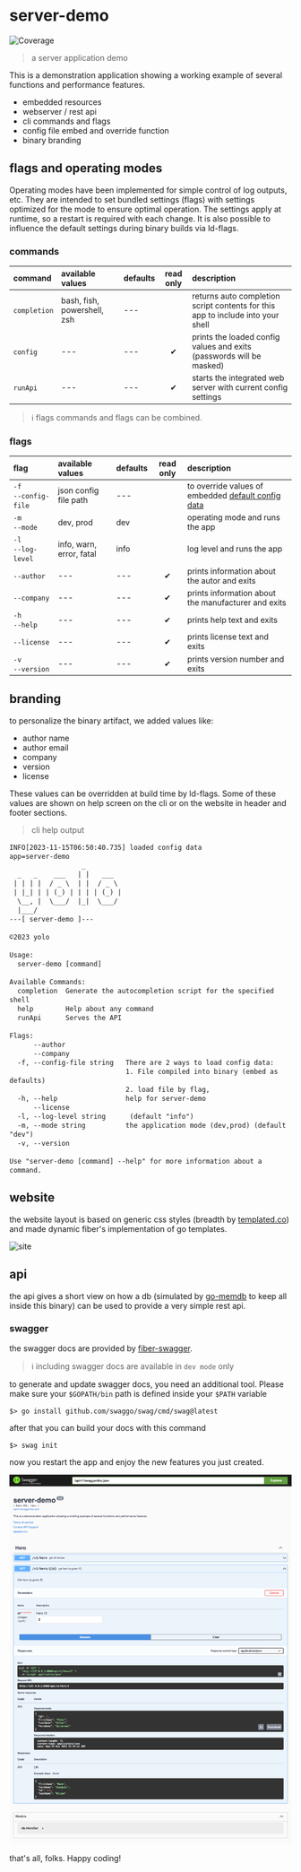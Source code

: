 # server-demo

![Coverage](https://img.shields.io/badge/Coverage-79.9%25-brightgreen)

> a server application demo

This is a demonstration application showing a working example of several functions and performance features.

- embedded resources
- webserver / rest api
- cli commands and flags
- config file embed and override function
- binary branding

## flags and operating modes

Operating modes have been implemented for simple control of log outputs, etc. They are intended to set bundled settings (flags) with settings optimized for the mode to ensure optimal operation. The settings apply at runtime, so a restart is required with each change. It is also possible to influence the default settings during binary builds via ld-flags.

### commands

| command      | available values            | defaults | read only | description                                                                     |
| :----------- | :-------------------------- | :------- | :-------: | :------------------------------------------------------------------------------ |
| `completion` | bash, fish, powershell, zsh | ---      |           | returns auto completion script contents for this app to include into your shell |
| `config`     | ---                         | ---      |     ✔     | prints the loaded config values and exits (passwords will be masked)            |
| `runApi`     | ---                         | ---      |     ✔     | starts the integrated web server with current config settings                   |

> ℹ︎ flags commands and flags can be combined.

### flags 

| flag                                               | available values         | defaults | read only | description                                                              |
| :------------------------------------------------- | :----------------------- | :------- | :-------: | :----------------------------------------------------------------------- |
| <nobr>`-f`</nobr><br/><nobr>`--config-file`</nobr> | json config file path    | ---      |           | to override values of embedded [default config data](config/config.json) |
| <nobr>`-m`</nobr><br/><nobr>`--mode`</nobr>        | dev, prod                | dev      |           | operating mode and runs the app                                          |
| <nobr>`-l`</nobr><br/><nobr>`--log-level`</nobr>   | info, warn, error, fatal | info     |           | log level and runs the app                                               |
| <nobr>`--author`</nobr>                            | ---                      | ---      |     ✔     | prints information about the autor and exits                             |
| <nobr>`--company`</nobr>                           | ---                      | ---      |     ✔     | prints information about the manufacturer and exits                      |
| <nobr>`-h`</nobr><br/><nobr>`--help`</nobr>        | ---                      | ---      |     ✔     | prints help text and exits                                               |
| <nobr>`--license`</nobr>                           | ---                      | ---      |     ✔     | prints license text and exits                                            |
| <nobr>`-v`</nobr><br/><nobr>`--version`</nobr>     | ---                      | ---      |     ✔     | prints version number and exits                                          |

## branding

to personalize the binary artifact, we added values like:

- author name
- author email
- company
- version
- license

These values can be overridden at build time by ld-flags.
Some of these values are shown on help screen on the cli or on the website in header and footer sections.

> cli help output

```
INFO[2023-11-15T06:50:40.735] loaded config data                            app=server-demo
                  _         
  _   _    ___   | |   ___  
 | | | |  / _ \  | |  / _ \ 
 | |_| | | (_) | | | | (_) |
  \__, |  \___/  |_|  \___/ 
  |___/                     
---[ server-demo ]---

©2023 yolo

Usage:
  server-demo [command]

Available Commands:
  completion  Generate the autocompletion script for the specified shell
  help        Help about any command
  runApi      Serves the API

Flags:
      --author               
      --company              
  -f, --config-file string   There are 2 ways to load config data: 
                             1. File compiled into binary (embed as defaults)
                             2. load file by flag, 
  -h, --help                 help for server-demo
      --license              
  -l, --log-level string      (default "info")
  -m, --mode string          the application mode (dev,prod) (default "dev")
  -v, --version

Use "server-demo [command] --help" for more information about a command.
```

## website

the website layout is based on generic css styles (breadth by [templated.co](https://templated.co/breadth/)) and made dynamic fiber's implementation of go templates.

![site](docs/img/server-demo-website.png)

## api

the api gives a short view on how a db (simulated by [go-memdb](https://github.com/hashicorp/go-memdb) to keep all inside this binary) can be used to provide a very simple rest api. 

### swagger

the swagger docs are provided by [fiber-swagger](https://github.com/arsmn/fiber-swagger).

> ℹ︎ including swagger docs are available in `dev mode` only

to generate and update swagger docs, you need an additional tool. Please make sure your `$GOPATH/bin` path is defined inside your `$PATH` variable

```
$> go install github.com/swaggo/swag/cmd/swag@latest
```

after that you can build your docs with this command

```
$> swag init
```

now you restart the app and enjoy the new features you just created.

![swagger](docs/img/server-demo-swagger.png)


that's all, folks. Happy coding!